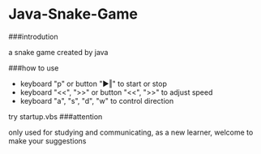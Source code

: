 # Java-Snake-Game

###introdution
<p>a snake game created by java</p>

###how to use
<ul>
<li>keyboard "p" or button "▶‖" to start or stop
<li>keyboard "<<", ">>" or button "<<", ">>" to adjust speed</li>
<li> keyboard "a", "s", "d", "w" to control direction</li>
</ul>

try startup.vbs
###attention
<p>only used for studying and communicating, as a new learner, welcome to make your suggestions</p>
